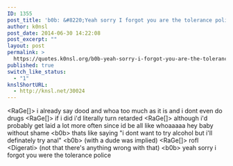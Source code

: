 ```yaml
---
ID: 1355
post_title: 'b0b: &#8220;Yeah sorry I forgot you are the tolerance police&#8221;'
author: k0nsl
post_date: 2014-06-30 14:22:08
post_excerpt: ""
layout: post
permalink: >
  https://quotes.k0nsl.org/b0b-yeah-sorry-i-forgot-you-are-the-tolerance-police.html
published: true
switch_like_status:
  - "1"
knslShortURL:
  - http://knsl.net/30024
---
```

&lt;RaGe[]&gt; i already say dood and whoa too much as it is and i dont even do drugs
&lt;RaGe[]&gt; if i did i'd literally turn retarded
&lt;RaGe[]&gt; although i'd probably get laid a lot more often since id be all like whoaaaaa hey baby without shame
&lt;b0b&gt; thats like saying "i dont want to try alcohol but i'll definately try anal"
&lt;b0b&gt; (with a dude was implied)
&lt;RaGe[]&gt; rofl
&lt;Digerati&gt; (not that there's anything wrong with that)
&lt;b0b&gt; yeah sorry i forgot you were the tolerance police